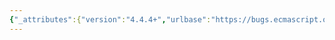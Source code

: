 ```yaml
---
{"_attributes":{"version":"4.4.4+","urlbase":"https://bugs.ecmascript.org/","maintainer":"dherman@mozilla.com"},"bug":{"bug_id":3092,"creation_ts":"2014-07-31 06:07:00 -0700","short_desc":"9.5.6: Leftover inaccurate note","delta_ts":"2014-08-25 08:29:23 -0700","product":"Draft for 6th Edition","component":"editorial issue","version":"Rev 26: July 18, 2014 Draft","rep_platform":"All","op_sys":"All","bug_status":"RESOLVED","resolution":"FIXED","priority":"Normal","bug_severity":"enhancement","everconfirmed":true,"reporter":{"uid":"jorendorff","name":"Jason Orendorff"},"assigned_to":{"uid":"allen","name":"Allen Wirfs-Brock"},"long_desc":[{"commentid":9648,"comment_count":0,"who":{"uid":"jorendorff","name":"Jason Orendorff"},"bug_when":"2014-07-31 06:07:27 -0700","thetext":"Step 9 reads:\n\n> NOTE If Desc was originally generated from an object using ToPropertyDescriptor,\n> then descObj will be that original object.\n\nI think it's referring to [[Origin]] which was since removed."},{"commentid":9673,"comment_count":1,"who":{"uid":"allen","name":"Allen Wirfs-Brock"},"bug_when":"2014-08-05 13:15:52 -0700","thetext":"fixed in rev27 editor's draft"},{"commentid":9898,"comment_count":2,"who":{"uid":"allen","name":"Allen Wirfs-Brock"},"bug_when":"2014-08-25 08:29:23 -0700","thetext":"fixed in rev27 draft"}]}}
---
```

